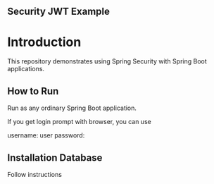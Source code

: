 Security JWT Example
---

# Introduction

This repository demonstrates using Spring Security with
Spring Boot applications.

## How to Run

Run as any ordinary Spring Boot application.

If you get login prompt with browser, you can use

username: user
password: <see console log for generated password>


## Installation Database

Follow instructions 